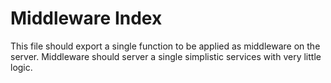 # Middleware Index

This file should export a single function to be applied as middleware on the server. Middleware should server a single simplistic services with very little logic.
